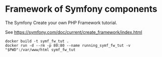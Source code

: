 # Framework of Symfony components

The Symfony Create your own PHP Framework tutorial.  

See https://symfony.com/doc/current/create_framework/index.html

```
docker build -t symf_fw_tut .
docker run -d --rm -p 80:80 --name running_symf_fw_tut -v "$PWD":/var/www/html symf_fw_tut
```
